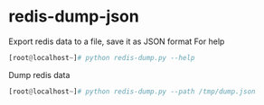 # redis-dump-json
Export redis data to a file, save it as JSON format
For help
```python
[root@localhost~]# python redis-dump.py --help
```
Dump redis data
```python
[root@localhost~]# python redis-dump.py --path /tmp/dump.json
```
